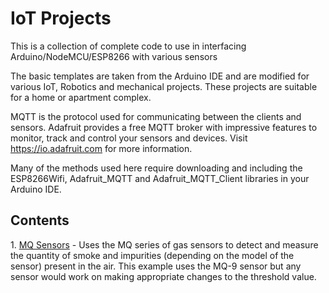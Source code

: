 # IoT Projects

This is a collection of complete code to use in interfacing Arduino/NodeMCU/ESP8266 with various sensors

The basic templates are taken from the Arduino IDE and are modified for various IoT, Robotics and mechanical projects.
These projects are suitable for a home or apartment complex.

MQTT is the protocol used for communicating between the clients and sensors. Adafruit provides a free MQTT broker with impressive features to monitor, track and control your sensors and devices. Visit <https://io.adafruit.com> for more information.

Many of the methods used here require downloading and including the ESP8266Wifi, Adafruit_MQTT and Adafruit_MQTT_Client libraries in your Arduino IDE.

<h2>Contents</h2>
1. <a href="https://github.com/CraftyWiz/ESP-Projects/blob/main/MQ9.ino">MQ Sensors</a> - Uses the MQ series of gas sensors to detect and measure the quantity of smoke and impurities (depending on the model of the sensor) present in the air. This example uses the MQ-9 sensor but any sensor would work on making appropriate changes to the threshold value.
